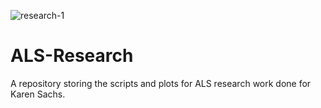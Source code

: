 ![research-1](https://user-images.githubusercontent.com/91383782/211969879-7d14e3eb-82e0-44d2-b749-2da07e6a3edd.png)

# ALS-Research
A repository storing the scripts and plots for ALS research work done for Karen Sachs.
